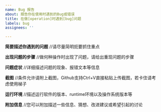 ```yaml
---
name: Bug 报告
about: 报告你在使用时遇到的Bug或错误
title: 在做[operation]时遇到[bug]问题
labels: bug
assignees: ''

---
```


**简要描述你遇到的问题**
//请尽量简明扼要抓住重点

**出现问题的步骤**
//做何种操作时出现了问题，请给出重现问题的步骤

**问题症状**
//详细描述问题的现象、报错文本等信息

**截图**
//条件允许请附上截图，Github支持Ctrl+V直接粘贴上传截图，若卡住请考虑使用梯子

**运行环境**
 //描述运行软件的版本、runtime环境以及操作系统版本等

**附加信息**
//您可以附加描述一些信息、猜想、改进建议或希望引起的讨论
